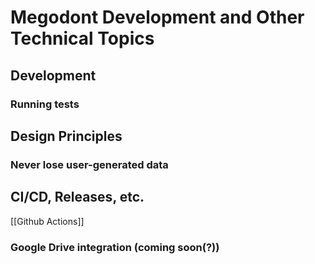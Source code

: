 # Megodont Development and Other Technical Topics

## Development

### Running tests


## Design Principles

### Never lose user-generated data


## CI/CD, Releases, etc.

[[Github Actions]]

### Google Drive integration (coming soon(?))
